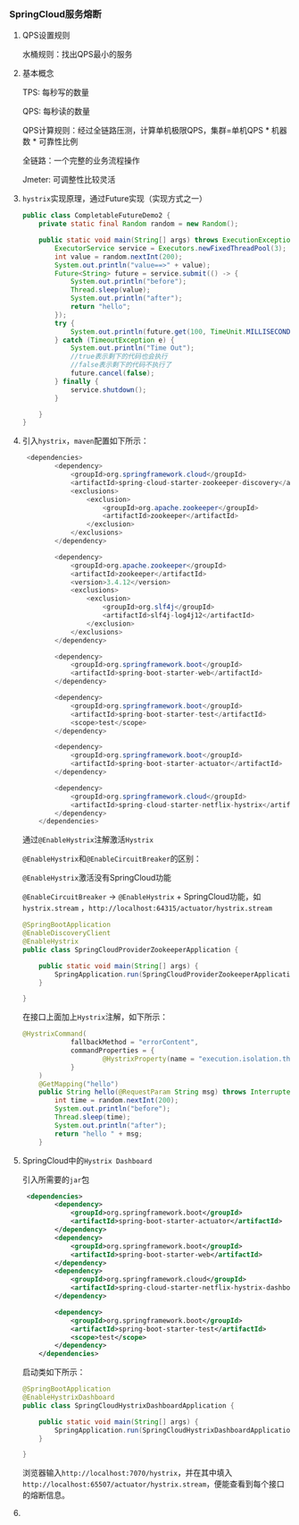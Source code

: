 ### SpringCloud服务熔断

1. QPS设置规则

   水桶规则：找出QPS最小的服务

2. 基本概念

   TPS: 每秒写的数量

   QPS: 每秒读的数量

   QPS计算规则：经过全链路压测，计算单机极限QPS，集群=单机QPS * 机器数 * 可靠性比例

   全链路：一个完整的业务流程操作

   Jmeter: 可调整性比较灵活

3. `hystrix`实现原理，通过Future实现（实现方式之一）

   ```java
   public class CompletableFutureDemo2 {
       private static final Random random = new Random();
   
       public static void main(String[] args) throws ExecutionException, InterruptedException {
           ExecutorService service = Executors.newFixedThreadPool(3);
           int value = random.nextInt(200);
           System.out.println("value==>" + value);
           Future<String> future = service.submit(() -> {
               System.out.println("before");
               Thread.sleep(value);
               System.out.println("after");
               return "hello";
           });
           try {
               System.out.println(future.get(100, TimeUnit.MILLISECONDS));
           } catch (TimeoutException e) {
               System.out.println("Time Out");
               //true表示剩下的代码也会执行
               //false表示剩下的代码不执行了
               future.cancel(false);
           } finally {
               service.shutdown();
           }
   
       }
   }
   ```

4. 引入`hystrix`，`maven`配置如下所示：

   ```java
   	<dependencies>
           <dependency>
               <groupId>org.springframework.cloud</groupId>
               <artifactId>spring-cloud-starter-zookeeper-discovery</artifactId>
               <exclusions>
                   <exclusion>
                       <groupId>org.apache.zookeeper</groupId>
                       <artifactId>zookeeper</artifactId>
                   </exclusion>
               </exclusions>
           </dependency>
   
           <dependency>
               <groupId>org.apache.zookeeper</groupId>
               <artifactId>zookeeper</artifactId>
               <version>3.4.12</version>
               <exclusions>
                   <exclusion>
                       <groupId>org.slf4j</groupId>
                       <artifactId>slf4j-log4j12</artifactId>
                   </exclusion>
               </exclusions>
           </dependency>
   
           <dependency>
               <groupId>org.springframework.boot</groupId>
               <artifactId>spring-boot-starter-web</artifactId>
           </dependency>
   
           <dependency>
               <groupId>org.springframework.boot</groupId>
               <artifactId>spring-boot-starter-test</artifactId>
               <scope>test</scope>
           </dependency>
   
           <dependency>
               <groupId>org.springframework.boot</groupId>
               <artifactId>spring-boot-starter-actuator</artifactId>
           </dependency>
   
           <dependency>
               <groupId>org.springframework.cloud</groupId>
               <artifactId>spring-cloud-starter-netflix-hystrix</artifactId>
           </dependency>
       </dependencies>
   ```

   通过`@EnableHystrix`注解激活`Hystrix`

   `@EnableHystrix`和`@EnableCircuitBreaker`的区别：

   `@EnableHystrix`激活没有SpringCloud功能

   `@EnableCircuitBreaker` -> `@EnableHystrix` + SpringCloud功能，如`hystrix.stream` ，`http://localhost:64315/actuator/hystrix.stream`

   ```java
   @SpringBootApplication
   @EnableDiscoveryClient
   @EnableHystrix
   public class SpringCloudProviderZookeeperApplication {
   
       public static void main(String[] args) {
           SpringApplication.run(SpringCloudProviderZookeeperApplication.class, args);
       }
   
   }
   ```

   在接口上面加上`Hystrix`注解，如下所示：

   ```java
   @HystrixCommand(
               fallbackMethod = "errorContent",
               commandProperties = {
                       @HystrixProperty(name = "execution.isolation.thread.timeoutInMilliseconds", value = "100")
               }
       )
       @GetMapping("hello")
       public String hello(@RequestParam String msg) throws InterruptedException {
           int time = random.nextInt(200);
           System.out.println("before");
           Thread.sleep(time);
           System.out.println("after");
           return "hello " + msg;
       }
   ```

5. SpringCloud中的`Hystrix Dashboard`

   引入所需要的`jar`包

   ```xml
   	<dependencies>
           <dependency>
               <groupId>org.springframework.boot</groupId>
               <artifactId>spring-boot-starter-actuator</artifactId>
           </dependency>
           <dependency>
               <groupId>org.springframework.boot</groupId>
               <artifactId>spring-boot-starter-web</artifactId>
           </dependency>
           <dependency>
               <groupId>org.springframework.cloud</groupId>
               <artifactId>spring-cloud-starter-netflix-hystrix-dashboard</artifactId>
           </dependency>
   
           <dependency>
               <groupId>org.springframework.boot</groupId>
               <artifactId>spring-boot-starter-test</artifactId>
               <scope>test</scope>
           </dependency>
       </dependencies>
   ```

   启动类如下所示：

   ```java
   @SpringBootApplication
   @EnableHystrixDashboard
   public class SpringCloudHystrixDashboardApplication {
   
       public static void main(String[] args) {
           SpringApplication.run(SpringCloudHystrixDashboardApplication.class, args);
       }
   
   }
   ```

   浏览器输入`http://localhost:7070/hystrix`，并在其中填入`http://localhost:65507/actuator/hystrix.stream`，便能查看到每个接口的熔断信息。

6. 



